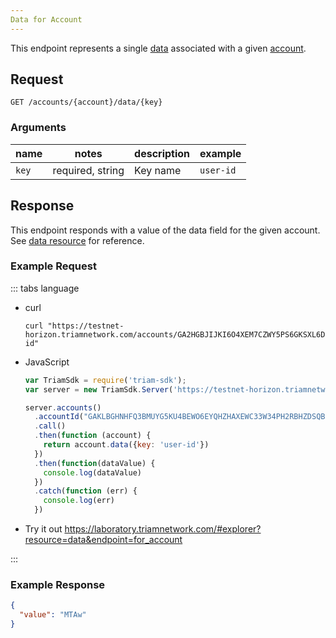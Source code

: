 ```yaml
---
Data for Account
---
```


This endpoint represents a single [data](../resources/data.md) associated with a given [account](../resources/account.md).

## Request

```
GET /accounts/{account}/data/{key}
```

### Arguments

| name     | notes                          | description                                                      | example                                                   |
| ------   | -------                        | -----------                                                      | -------                                                   |
| `key`| required, string               | Key name | `user-id`|


## Response

This endpoint responds with a value of the data field for the given account. See [data resource](../resources/data.md) for reference.

### Example Request
::: tabs language

- curl
  ```curl
  curl "https://testnet-horizon.triamnetwork.com/accounts/GA2HGBJIJKI6O4XEM7CZWY5PS6GKSXL6D34ERAJYQSPYA6X6AI7HYW36/data/user-id"
  ```
- JavaScript
  ```js
  var TriamSdk = require('triam-sdk');
  var server = new TriamSdk.Server('https://testnet-horizon.triamnetwork.com/');

  server.accounts()
    .accountId("GAKLBGHNHFQ3BMUYG5KU4BEWO6EYQHZHAXEWC33W34PH2RBHZDSQBD75")
    .call()
    .then(function (account) {
      return account.data({key: 'user-id'})
    })
    .then(function(dataValue) {
      console.log(dataValue)
    })
    .catch(function (err) {
      console.log(err)
    })
  ```
- Try it out
  https://laboratory.triamnetwork.com/#explorer?resource=data&endpoint=for_account

:::
### Example Response

```json
{
  "value": "MTAw"
}
```
